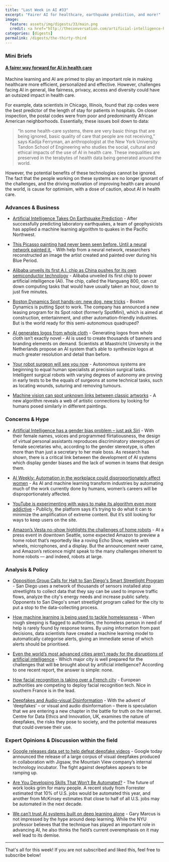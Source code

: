 ```yaml
---
title: "Last Week in AI #33"
excerpt: "Fairer AI for healthcare, earthquake prediction, and more!"
image: 
  feature: assets/img/digests/33/main.png
  credit: <a href="http://theconversation.com/artificial-intelligence-has-a-gender-bias-problem-just-ask-siri-123937"> Rachel Adams / The Conversations </a>
categories: [digests]
permalink: /digests/the-thirty-third
---
```


### Mini Briefs

#### [A fairer way forward for AI in health care](https://www.nature.com/articles/d41586-019-02872-2)  

Machine learning and AI are primed to play an important role in making healthcare more efficient, personalized and effective. However, challenges facing AI in general, like fairness, privacy, access and diversity could have an outsized impact in health care.  

For example, data scientists in Chicago, Illinois, found that zip codes were the best predictor of the length of stay for patients in hospitals. On closer inspection, the postal codes were from poor and predominantly African American neighborhoods. Essentially, these issues boil down to data:
> “In some health-care systems, there are very basic things that are being ignored, basic quality of care that people are not receiving,” says Kadija Ferryman, an anthropologist at the New York University Tandon School of Engineering who studies the social, cultural and ethical impacts of the use of AI in health care. These inequalities are preserved in the terabytes of health data being generated around the world.

However, the potential benefits of these technologies cannot be ignored. The fact that the people working on these systems are no longer ignorant of the challenges, and the driving motivation of improving health care around the world, is cause for optimisim, with a dose of caution, about AI in health care.  

### Advances & Business

* [Artificial Intelligence Takes On Earthquake Prediction](https://www.quantamagazine.org/artificial-intelligence-takes-on-earthquake-prediction-20190919/) - After successfully predicting laboratory earthquakes, a team of geophysicists has applied a machine learning algorithm to quakes in the Pacific Northwest.

* [This Picasso painting had never been seen before. Until a neural network painted it.](https://www.technologyreview.com/s/614333/this-picasso-painting-had-never-been-seen-before-until-a-neural-network-painted-it/) - With help from a neural network, researchers reconstructed an image the artist created and painted over during his Blue Period.

* [Alibaba unveils its first A.I. chip as China pushes for its own semiconductor technology](https://www.cnbc.com/2019/09/25/alibaba-unveils-its-first-ai-chip-called-the-hanguang-800.html) - Alibaba unveiled its first chip to power artificial intelligence (AI). The chip, called the Hanguang 800, can cut down computing tasks that would have usually taken an hour, down to just five minutes.

* [Boston Dynamics Spot hands-on: new dog, new tricks](https://www.youtube.com/watch?v=bmNaLtC6vkU) - Boston Dynamics is putting Spot to work. The company has announced a new leasing program for its Spot robot (formerly SpotMini), which is aimed at construction, entertainment, and other automation-friendly industries. But is the world ready for this semi-autonomous quadruped?

* [AI generates logos from whole cloth](https://venturebeat.com/2019/09/24/2533341/) - Generating logos from whole cloth isn’t exactly novel - AI is used to create thousands of banners and branding elements on demand. Scientists at Maastricht University in the Netherlands propose an AI system that’s able to synthesize logos at much greater resolution and detail than before.

* [Your robot surgeon will see you now](https://www.nature.com/articles/d41586-019-02874-0) - Autonomous systems are beginning to equal human specialists at precision surgical tasks. Intelligent surgical robots with varying degrees of autonomy are proving in early tests to be the equals of surgeons at some technical tasks, such as locating wounds, suturing and removing tumours.

* [Machine vision can spot unknown links between classic artworks](https://www.technologyreview.com/s/614018/machine-vision-can-spot-unknown-links-between-classic-artworks/) - A new algorithm reveals a web of artistic connections by looking for humans posed similarly in different paintings.  

### Concerns & Hype

* [Artificial Intelligence has a gender bias problem – just ask Siri](http://theconversation.com/artificial-intelligence-has-a-gender-bias-problem-just-ask-siri-123937) - With their female names, voices and programmed flirtatiousness, the design of virtual personal assistants reproduces discriminatory stereotypes of female secretaries who, according to the gender stereotype, is often more than than just a secretary to her male boss. As research has shown, there is a critical link between the development of AI systems which display gender biases and the lack of women in teams that design them.

* [AI Weekly: Automation in the workplace could disproportionately affect women](https://venturebeat.com/2019/09/20/ai-weekly-automation-in-the-workplace-could-disproportionately-impact-women/) - As AI and machine learning transform industries by automating much of the work currently done by humans, women’s careers will be disproportionately affected.

* [YouTube is experimenting with ways to make its algorithm even more addictive](https://www.technologyreview.com/s/614432/youtube-algorithm-gets-more-addictive/) - Publicly, the platform says it’s trying to do what it can to minimize the amplification of extreme content. But it’s still looking for ways to keep users on the site.

* [Amazon’s Vesta no-show highlights the challenges of home robots](https://venturebeat.com/2019/09/28/amazons-vesta-no-show-highlights-the-challenges-of-home-robots/) - At a press event in downtown Seattle, some expected Amazon to preview a home robot that’s reportedly like a roving Echo Show, replete with wheels, microphones, and a display. But the announcement never came, and Amazon’s reticence might speak to the many challenges inherent to home robots — and indeed, robots at large.

### Analysis & Policy

* [Opposition Group Calls for Halt to San Diego's Smart Streetlight Program](https://www.nbcsandiego.com/news/local/Surveillance-Cameras-San-Diego-Tracking-Facial-Recognition-Study-560497901.html) - San Diego uses a network of thousands of sensors installed atop streetlights to collect data that they say can be used to improve traffic flows, analyze the city's energy needs and increase public safety. Opponents to San Diego's smart streetlight program called for the city to put a stop to the data-collecting process.  

* [How machine learning is being used to tackle homelessness](https://sifted.eu/articles/tackling-homelessness-machine-learning/) - When rough sleeping is flagged to authorities, the homeless person in need of help is rarely found by response teams. By using information from past decisions, data scientists have created a machine learning model to automatically categorise alerts, giving an immediate sense of which alerts should be prioritised.

* [Even the world’s most advanced cities aren’t ready for the disruptions of artificial intelligence](https://qz.com/1716596/even-successful-cities-arent-ready-for-ais-disruptions/) - Which major city is well prepared for the challenges that will be brought about by artificial intelligence? According to one recent report, the answer is simple: none.

* [How facial recognition is taking over a French city](https://www.politico.eu/article/how-facial-recognition-is-taking-over-a-french-riviera-city/) - European authorities are competing to deploy facial recognition tech. Nice in southern France is in the lead.

* [Deepfakes and Audio-visual Disinformation](https://assets.publishing.service.gov.uk/government/uploads/system/uploads/attachment_data/file/831179/Snapshot_Paper_-_Deepfakes_and_Audiovisual_Disinformation.pdf) - With the advent of ‘deepfakes’ – or visual and audio disinformation – there is speculation that we are entering a new chapter in the battle for truth on the internet. Centre for Data Ethics and Innovation, UK, examines the nature of deepfakes, the risks they pose to society, and the potential measures that could oversee their use.

### Expert Opinions & Discussion within the field

* [Google releases data set to help defeat deepfake videos](https://venturebeat.com/2019/09/24/google-releases-data-set-to-help-defeat-deepfake-videos/) - Google today announced the release of a large corpus of visual deepfakes produced in collaboration with Jigsaw, the Mountain View company’s internal technology incubator. The fight against deepfakes appears to be ramping up.

* [Are You Developing Skills That Won’t Be Automated?](https://hbr.org/2019/09/are-you-developing-skills-that-wont-be-automated) - The future of work looks grim for many people. A recent study from Forrester estimated that 10% of U.S. jobs would be automated this year, and another from McKinsey estimates that close to half of all U.S. jobs may be automated in the next decade.

* [We can’t trust AI systems built on deep learning alone](https://www.technologyreview.com/s/614443/we-cant-trust-ai-systems-built-on-deep-learning-alone/) - Gary Marcus is not impressed by the hype around deep learning. While the NYU professor believes that the technique has played an important role in advancing AI, he also thinks the field’s current overemphasis on it may well lead to its demise.

<hr>

That's all for this week! If you are not subscribed and liked this, feel free to subscribe below!
